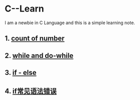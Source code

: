 # C--Learn
I am a newbie in C Language and this is a simple learning note.

## 1. [count of number](https://github.com/LeonardJoey/C--Learn/blob/master/count%20of%20number)

## 2. [while and do-while](https://github.com/LeonardJoey/C--Learn/blob/master/do-while%20and%20while)

## 3. [if - else](https://github.com/LeonardJoey/C--Learn/blob/master/if%20-%20else)

## 4. [if常见语法错误](https://github.com/LeonardJoey/C--Learn/blob/master/if%E8%AF%AD%E5%8F%A5%E5%B8%B8%E8%A7%81%E9%94%99%E8%AF%AF)
